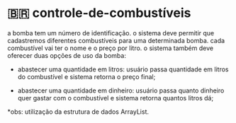 # 🇧🇷 controle-de-combustíveis

a bomba tem um número de identificação. o sistema deve permitir que cadastremos diferentes combustíveis para uma determinada
bomba. cada combustível vai ter o nome e o preço por litro. o sistema também deve oferecer duas opções de uso da bomba:
- abastecer uma quantidade em litros: usuário passa quantidade em litros do combustível e sistema retorna o preço final;
  
- abastecer uma quantidade em dinheiro: usuário passa quanto dinheiro quer gastar com o combustível e sistema retorna quantos litros dá;

*obs: utilização da estrutura de dados ArrayList.
